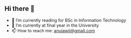 ## Hi there 👋


- 🔭 I’m currently reading for BSc in Information Technology
- 🌱 I’m currently at final year in the University
- 📫 How to reach me: <a>anujawij@gmail.com</a>

